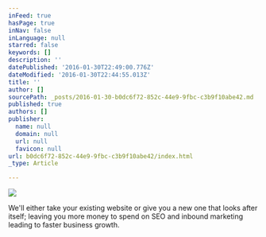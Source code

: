 ```yaml
---
inFeed: true
hasPage: true
inNav: false
inLanguage: null
starred: false
keywords: []
description: ''
datePublished: '2016-01-30T22:49:00.776Z'
dateModified: '2016-01-30T22:44:55.013Z'
title: ''
author: []
sourcePath: _posts/2016-01-30-b0dc6f72-852c-44e9-9fbc-c3b9f10abe42.md
published: true
authors: []
publisher:
  name: null
  domain: null
  url: null
  favicon: null
url: b0dc6f72-852c-44e9-9fbc-c3b9f10abe42/index.html
_type: Article

---
```

![](https://the-grid-user-content.s3-us-west-2.amazonaws.com/e7f1f286-00e8-4c9a-bfaf-6b0a2066f821.png)

We'll either take your existing website or give you a new one that looks after itself; leaving you more money to spend on SEO and inbound marketing leading to faster business growth.